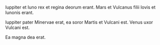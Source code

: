 
Iuppiter et Iuno rex et regina deorum erant. Mars et Vulcanus filii Iovis et Iunonis erant.

Iuppiter pater Minervae erat, ea soror Martis et Vulcani est. Venus uxor Vulcani est. 

Ea magna dea erat.

